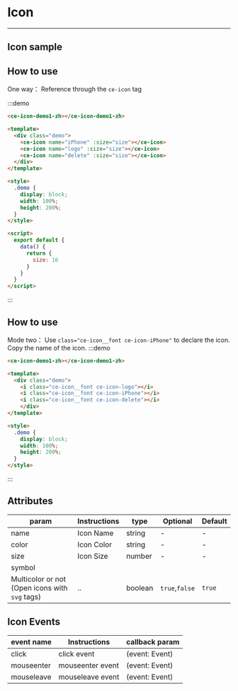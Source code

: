 # Icon

<!-- {.md} -->

---

<!-- {.md} -->

## Icon sample

<!-- {.md} -->

<ce-icon-demo-en></ce-icon-demo-en>

## How to use

<!-- {.md} -->

One way：<!-- {.md} -->
Reference through the <!-- {.md} --> `ce-icon` tag

:::demo

```html
<ce-icon-demo1-zh></ce-icon-demo1-zh>
```

```html
<template>
  <div class="demo">
    <ce-icon name="iPhone" :size="size"></ce-icon>
    <ce-icon name="logo" :size="size"></ce-icon>
    <ce-icon name="delete" :size="size"></ce-icon>
  </div>
</template>

<style>
  .demo {
    display: block;
    width: 100%;
    height: 200%;
  }
</style>

<script>
  export default {
    data() {
      return {
        size: 16
      }
    }
  }
</script>
```

:::

## How to use

<!-- {.md} -->

Mode two：<!-- {.md} -->
Use <!-- {.md} -->`class="ce-icon__font ce-icon-iPhone"` to declare the icon. Copy the name of the icon.
:::demo

```html
<ce-icon-demo1-zh></ce-icon-demo1-zh>
```

```html
<template>
  <div class="demo">
    <i class="ce-icon__font ce-icon-logo"></i>
    <i class="ce-icon__font ce-icon-iPhone"></i>
    <i class="ce-icon__font ce-icon-delete"></i>
    </div>
</template>

<style>
  .demo {
    display: block;
    width: 100%;
    height: 200%;
  }
</style>
```

:::

## Attributes

<!-- {.md} -->

| param                                          | Instructions | type    | Optional       | Default |
| ---------------------------------------------- | ------------ | ------- | -------------- | ------- |
| name                                           | Icon Name    | string  | -              | -       |
| color                                          | Icon Color   | string  | -              | -       |
| size                                           | Icon Size    | number  | -              | -       |
| symbol                                         |
| Multicolor or not (Open icons with `svg` tags) | ..           | boolean | `true`,`false` | `true`  |

## Icon Events

<!-- {.md} -->

| event name | Instructions     | callback param |
| ---------- | ---------------- | -------------- |
| click      | click event      | (event: Event) |
| mouseenter | mouseenter event | (event: Event) |
| mouseleave | mouseleave event | (event: Event) |

